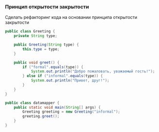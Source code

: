 ### Принцип открытости закрытости

Сделать рефакторинг кода на основании принципа открытости закрытости

```java
public class Greeting {
    private String type;

    public Greeting(String type) {
        this.type = type;
    }

    public void greet() {
        if ("formal".equals(type)) {
            System.out.println("Добро пожаловать, уважаемый гость!");
        } else if ("informal".equals(type)) {
            System.out.println("Привет, друг!");
        }
    }
}

public class datamapper {
    public static void main(String[] args) {
        Greeting greeting = new Greeting("informal");
        greeting.greet();
    }
}

```